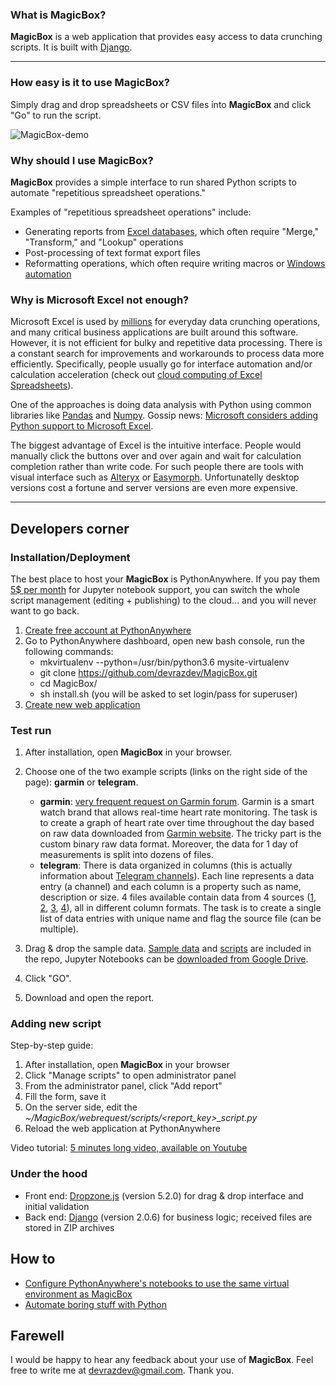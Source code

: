 ### What is MagicBox? ###

**MagicBox** is a web application that provides easy access to data crunching scripts. It is built with [Django].

---

### How easy is it to use **MagicBox**? ###

Simply drag and drop spreadsheets or CSV files into **MagicBox** and click "Go" to run the script.

![MagicBox-demo](https://github.com/devrazdev/MagicBox/raw/master/misc/demo.gif)

### Why should I use **MagicBox**? ###
**MagicBox** provides a simple interface to run shared Python scripts to automate "repetitious spreadsheet operations."

Examples of "repetitious spreadsheet operations" include:
- Generating reports from [Excel databases], which often require "Merge," "Transform," and "Lookup" operations
- Post-processing of text format export files
- Reformatting operations, which often require writing macros or [Windows automation]

[Excel databases]: <https://www.lifewire.com/create-a-database-in-excel-3123446>
[Windows automation]: <https://autohotkey.com/>

### Why is Microsoft Excel not enough? ###
Microsoft Excel is used by [millions] for everyday data crunching operations, and many critical business applications are built around this software. However, it is not efficient for bulky and repetitive data processing. There is a constant search for improvements and workarounds to process data more efficiently. Specifically, people usually go for interface automation and/or calculation acceleration (check out [cloud computing of Excel Spreadsheets]). 

One of the approaches is doing data analysis with Python using common libraries like [Pandas] and [Numpy]. Gossip news: [Microsoft considers adding Python support to Microsoft Excel].

The biggest advantage of Excel is the intuitive interface. People would manually click the buttons over and over again and wait for calculation completion rather than write code. For such people there are tools with visual interface such as [Alteryx] or [Easymorph]. Unfortunatelly desktop versions cost a fortune and server versions are even more expensive.

[millions]: <https://medium.com/@hjalli/microsoft-excel-office-has-about-1-2billion-62239c4728ad>
[cloud computing of Excel Spreadsheets]: <https://www.redpixie.com/azure-calculation-engine>
[Pandas]: <https://pandas.pydata.org/>
[Numpy]: <http://www.numpy.org/>
[Microsoft considers adding Python support to Microsoft Excel]:<https://www.bleepingcomputer.com/news/microsoft/microsoft-considers-adding-python-as-an-official-scripting-language-to-excel/>
[Alteryx]: <https://www.alteryx.com/>
[Easymorph]: <https://easymorph.com/learn.html>

---

## Developers corner ##

### Installation/Deployment ###
The best place to host your **MagicBox** is PythonAnywhere. If you pay them [5$ per month] for Jupyter notebook support, you can switch the whole script management (editing + publishing) to the cloud... and you will never want to go back.

1. [Create free account at PythonAnywhere]
2. Go to PythonAnywhere dashboard, open new bash console, run the following commands:
    - mkvirtualenv --python=/usr/bin/python3.6 mysite-virtualenv
    - git clone https://github.com/devrazdev/MagicBox.git
    - cd MagicBox/
    - sh install.sh (you will be asked to set login/pass for superuser)
3. [Create new web application]

[5$ per month]: <https://www.pythonanywhere.com/pricing/>
[Create free account at PythonAnywhere]: <https://www.pythonanywhere.com/registration/register/beginner/>
[Create new web application]: <https://help.pythonanywhere.com/pages/DeployExistingDjangoProject/>

### Test run ###
1. After installation, open **MagicBox** in your browser.

2. Choose one of the two example scripts (links on the right side of the page): **garmin** or **telegram**.
    - **garmin**: [very frequent request on Garmin forum]. Garmin is a smart watch brand that allows real-time heart rate monitoring. The task is to create a graph of heart rate over time throughout the day based on raw data downloaded from [Garmin website]. The tricky part is the custom binary raw data format. Moreover, the data for 1 day of measurements is split into dozens of files.  
    - **telegram**: There is data organized in columns (this is actually information about [Telegram channels]). Each line represents a data entry (a channel) and each column is a property such as name, description or size. 4 files available contain data from 4 sources ([1], [2], [3], [4]), all in different column formats. The task is to create a single list of data entries with unique name and flag the source file (can be multiple). 
    
3. Drag & drop the sample data. [Sample data] and [scripts] are included in the repo, Jupyter Notebooks can be [downloaded from Google Drive].

4. Click "GO".

5. Download and open the report.

### Adding new script ###
Step-by-step guide:
1. After installation, open **MagicBox** in your browser
2. Click "Manage scripts" to open administrator panel
3. From the administrator panel, click "Add report"
4. Fill the form, save it
5. On the server side, edit the *~/MagicBox/webrequest/scripts/<report_key>_script.py*
6. Reload the web application at PythonAnywhere

Video tutorial: [5 minutes long video, available on Youtube]

[Telegram channels]: <https://telegram.org/faq_channels>
[1]: <https://inten.to/telegram/>
[2]: <https://tlgrm.ru/channels>
[3]: <http://tchannels.me/>
[4]: <http://tsear.ch/>
[Garmin website]: <https://connect.garmin.com/en-US/>
[very frequent request on Garmin forum]: <https://forums.garmin.com/search?q=export+%22heart+rate%22&searchJSON=%7B%22keywords%22%3A%22export+%5C%22heart+rate%5C%22%22%7D>

[Sample data]: <https://github.com/devrazdev/MagicBox/tree/master/misc/sample%20input/>
[scripts]: <https://github.com/devrazdev/MagicBox/tree/master/webrequest/scripts>
[downloaded from Google Drive]: <https://drive.google.com/open?id=1LMCaCXxlBzrezmLBOI-wpp1WEdyFurLl>
[5 minutes long video, available on Youtube]: <https://www.youtube.com/watch?v=GMMdzOEEptk>


### Under the hood ###
- Front end: [Dropzone.js] (version 5.2.0) for drag & drop interface and initial validation
- Back end: [Django] (version 2.0.6) for business logic; received files are stored in ZIP archives

[Dropzone.js]: <https://www.dropzonejs.com/>
[Django]: <https://www.djangoproject.com/>

## How to ##
- [Configure PythonAnywhere's notebooks to use the same virtual environment as MagicBox]
- [Automate boring stuff with Python]

[Configure PythonAnywhere's notebooks to use the same virtual environment as MagicBox]: <https://help.pythonanywhere.com/pages/IPythonNotebookVirtualenvs/>
[Automate boring stuff with Python]: <https://automatetheboringstuff.com/>

## Farewell ##
I would be happy to hear any feedback about your use of **MagicBox**. Feel free to write me at devrazdev@gmail.com. Thank you.

